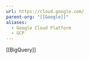 ```yaml
---
url: https://cloud.google.com/
parent-org: "[[Google]]"
aliases:
  - Google Cloud Platform
  - GCP
---
```

[[BigQuery]]
